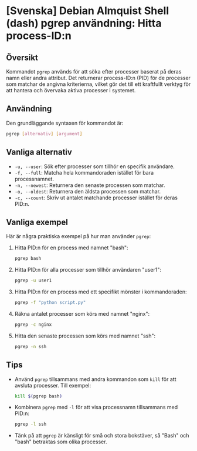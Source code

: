 # [Svenska] Debian Almquist Shell (dash) pgrep användning: Hitta process-ID:n

## Översikt
Kommandot `pgrep` används för att söka efter processer baserat på deras namn eller andra attribut. Det returnerar process-ID:n (PID) för de processer som matchar de angivna kriterierna, vilket gör det till ett kraftfullt verktyg för att hantera och övervaka aktiva processer i systemet.

## Användning
Den grundläggande syntaxen för kommandot är:

```bash
pgrep [alternativ] [argument]
```

## Vanliga alternativ
- `-u, --user`: Sök efter processer som tillhör en specifik användare.
- `-f, --full`: Matcha hela kommandoraden istället för bara processnamnet.
- `-n, --newest`: Returnera den senaste processen som matchar.
- `-o, --oldest`: Returnera den äldsta processen som matchar.
- `-c, --count`: Skriv ut antalet matchande processer istället för deras PID:n.

## Vanliga exempel
Här är några praktiska exempel på hur man använder `pgrep`:

1. Hitta PID:n för en process med namnet "bash":
   ```bash
   pgrep bash
   ```

2. Hitta PID:n för alla processer som tillhör användaren "user1":
   ```bash
   pgrep -u user1
   ```

3. Hitta PID:n för en process med ett specifikt mönster i kommandoraden:
   ```bash
   pgrep -f "python script.py"
   ```

4. Räkna antalet processer som körs med namnet "nginx":
   ```bash
   pgrep -c nginx
   ```

5. Hitta den senaste processen som körs med namnet "ssh":
   ```bash
   pgrep -n ssh
   ```

## Tips
- Använd `pgrep` tillsammans med andra kommandon som `kill` för att avsluta processer. Till exempel:
  ```bash
  kill $(pgrep bash)
  ```
- Kombinera `pgrep` med `-l` för att visa processnamn tillsammans med PID:n:
  ```bash
  pgrep -l ssh
  ```
- Tänk på att `pgrep` är känsligt för små och stora bokstäver, så "Bash" och "bash" betraktas som olika processer.